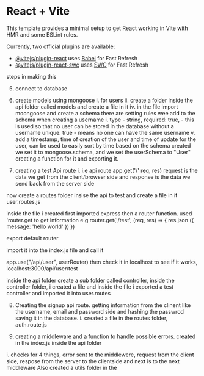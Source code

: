 # React + Vite

This template provides a minimal setup to get React working in Vite with HMR and some ESLint rules.

Currently, two official plugins are available:

- [@vitejs/plugin-react](https://github.com/vitejs/vite-plugin-react/blob/main/packages/plugin-react/README.md) uses [Babel](https://babeljs.io/) for Fast Refresh
- [@vitejs/plugin-react-swc](https://github.com/vitejs/vite-plugin-react-swc) uses [SWC](https://swc.rs/) for Fast Refresh

steps in making this

5. connect to database
6. create models using mongoose
   i. for users
   ii. create a folder inside the api folder called models and create a file in it
   iv. in the file import moongoose and create a schema
   there are setting rules wee add to the schema when creating a username
   i. type - string,
   required: true, - this is used so that no user can be stored in the database without a username
   unique: true - means no one can have the same username
   v. add a timestamp, time of creation of the user and time of update for the user, can be used to easily sort by time
   based on the schema created we set it to mongoose.schema, and we set the userSchema to "User" creating a function for it and exporting it.

7. creating a test Api route
   i. i.e api route app.get('/' req, res)
   request is the data we get from the client/browser side and response is the data we send back from the server side

now create a routes folder insise the api to test and create a file in it user.routes.js

inside the file i created first imported express then a router function. used 'router.get to get information e.g router.get('/test', (req, res) => {
res.json ({
message: 'hello world'
})
})

export default router

import it into the index.js file and call it

<!-- remeber in the router file there will be multiple routers, 'userRouter, listingRouter, singinRouter etc, so when importing use the name but it'll still point to the file direction e.g "import userRouter from "router/..." -->

app.use("/api/user", userRouter)
then check it in localhost to see if it works, localhost:3000/api/user/test

inside the api folder create a sub folder called controller, inside the controller folder, i created a file and inside the file i exported a test controller and imported it into user.routes

8. Creating the signup api route. getting information from the clinent like the username, email and password side and hashing the passwrod saving it in the database.
i. created a file in the routes folder, auth.route.js
<!-- to has password use bcryptjs -->

9. creating a middleware and a function to handle possible errors.
   created in the index,js inside the api folder

i. checks for 4 things, error sent to the middlewere, request from the client side, respose from the server to the clientside and next is to the next middleware
Also created a utils folder in the
